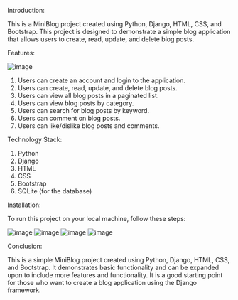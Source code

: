Introduction:

This is a MiniBlog project created using Python, Django, HTML, CSS, and Bootstrap. This project is designed to demonstrate a simple blog application that allows users to create, read, update, and delete blog posts.


Features:

![image](https://user-images.githubusercontent.com/114444753/222398918-df874de4-e5b8-4574-84a4-17aea693257c.png)


1. Users can create an account and login to the application.
3. Users can create, read, update, and delete blog posts.
4. Users can view all blog posts in a paginated list.
5. Users can view blog posts by category.
6. Users can search for blog posts by keyword.
7. Users can comment on blog posts.
8. Users can like/dislike blog posts and comments.


Technology Stack:

1. Python
2. Django
3. HTML
4. CSS
5. Bootstrap
6. SQLite (for the database)


Installation:

To run this project on your local machine, follow these steps:

![image](https://user-images.githubusercontent.com/114444753/222396866-d7832c4c-1acc-41b5-b74a-fe715627f588.png)
![image](https://user-images.githubusercontent.com/114444753/222396961-73670e38-e942-4887-a732-f87926b89dd8.png)
![image](https://user-images.githubusercontent.com/114444753/222397040-3103564b-537b-42c2-9ece-317052a7ffd9.png)
![image](https://user-images.githubusercontent.com/114444753/222397078-58da5596-64cb-49dc-8100-f6f891f88d70.png)


Conclusion:

This is a simple MiniBlog project created using Python, Django, HTML, CSS, and Bootstrap. It demonstrates basic functionality and can be expanded upon to include more features and functionality. It is a good starting point for those who want to create a blog application using the Django framework.
